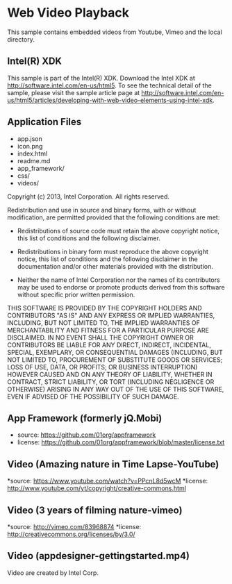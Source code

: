 Web Video Playback
=========================
This sample contains embedded videos from Youtube, Vimeo and the local directory.

Intel(R) XDK
-------------------------------------------
This sample is part of the Intel(R) XDK. 
Download the Intel XDK at http://software.intel.com/en-us/html5.
To see the technical detail of the sample, please visit the sample article page 
at http://software.intel.com/en-us/html5/articles/developing-with-web-video-elements-using-intel-xdk. 

Application Files
-----------------
* app.json
* icon.png
* index.html
* readme.md
* app_framework/
* css/
* videos/


Copyright (c) 2013, Intel Corporation. All rights reserved.

Redistribution and use in source and binary forms, with or without modification, 
are permitted provided that the following conditions are met:

- Redistributions of source code must retain the above copyright notice, 
  this list of conditions and the following disclaimer.

- Redistributions in binary form must reproduce the above copyright notice, 
  this list of conditions and the following disclaimer in the documentation 
  and/or other materials provided with the distribution.

- Neither the name of Intel Corporation nor the names of its contributors 
  may be used to endorse or promote products derived from this software 
  without specific prior written permission.

THIS SOFTWARE IS PROVIDED BY THE COPYRIGHT HOLDERS AND CONTRIBUTORS "AS IS" 
AND ANY EXPRESS OR IMPLIED WARRANTIES, INCLUDING, BUT NOT LIMITED TO, 
THE IMPLIED WARRANTIES OF MERCHANTABILITY AND FITNESS FOR A PARTICULAR PURPOSE 
ARE DISCLAIMED. IN NO EVENT SHALL THE COPYRIGHT OWNER OR CONTRIBUTORS BE 
LIABLE FOR ANY DIRECT, INDIRECT, INCIDENTAL, SPECIAL, EXEMPLARY, OR 
CONSEQUENTIAL DAMAGES (INCLUDING, BUT NOT LIMITED TO, PROCUREMENT OF SUBSTITUTE 
GOODS OR SERVICES; LOSS OF USE, DATA, OR PROFITS; OR BUSINESS INTERRUPTION) 
HOWEVER CAUSED AND ON ANY THEORY OF LIABILITY, WHETHER IN CONTRACT, STRICT 
LIABILITY, OR TORT (INCLUDING NEGLIGENCE OR OTHERWISE) ARISING IN ANY WAY OUT 
OF THE USE OF THIS SOFTWARE, EVEN IF ADVISED OF THE POSSIBILITY OF SUCH DAMAGE.

App Framework (formerly jQ.Mobi)
-----------------------------------------------------------------------------
* source:  https://github.com/01org/appframework
* license: https://github.com/01org/appframework/blob/master/license.txt

Video (Amazing nature in Time Lapse-YouTube)
-----------------------------------------------------------------------------
*source:  https://www.youtube.com/watch?v=PPcnL8d5wcM
*license: http://www.youtube.com/yt/copyright/creative-commons.html

Video (3 years of filming nature-vimeo)
-----------------------------------------------------------------------------
*source:  http://vimeo.com/83968874
*license: http://creativecommons.org/licenses/by/3.0/

Video (appdesigner-gettingstarted.mp4)
-----------------------------------------------------------------------------
Video are created by Intel Corp.